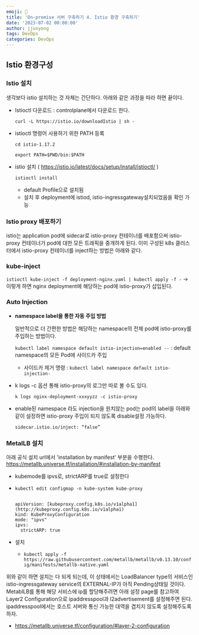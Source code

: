 ```yaml
---
emoji: 🧢
title: 'On-premise 서버 구축하기 4. Istio 환경 구축하기' 
date: '2023-07-02 00:00:00'
author: jjunyong
tags: DevOps
categories: DevOps
---
```


## Istio 환경구성

### Istio 설치 
생각보다 istio 설치하는 것 자체는 간단하다. 아래와 같은 과정을 따라 하면 끝이다.

- Istioctl 다운로드 : controlplane에서 다운로드 한다. 

  `curl -L https://istio.io/downloadIstio | sh -`

- istioctl 명령어 사용하기 위한 PATH 등록
    
    `cd istio-1.17.2`
    
    `export PATH=$PWD/bin:$PATH`
    
- istio 설치 ( https://istio.io/latest/docs/setup/install/istioctl/ )
    
    `istioctl install` 
    
    - default Profile으로 설치됨
    - 설치 후 deployment에 istiod, istio-ingressgateway설치되었음을 확인 가능

### Istio proxy 배포하기 
istio는 application pod에 sidecar로 istio-proxy 컨테이너를 배포함으써 istio-proxy 컨테이너가 pod에 대한 모든 트래픽을 중개하게 된다.
이미 구성된 k8s 클러스터에서 istio-proxy 컨테이너를 inject하는 방법은 아래와 같다.

### kube-inject

`istioctl kube-inject -f deployment-nginx.yaml | kubectl apply -f -` 
→ 이렇게 하면 nginx deployment에 해당하는 pod에 istio-proxy가 삽입된다. 

### Auto Injection

- **namespace label을 통한 자동 주입 방법**
    
    일반적으로 더 간편한 방법은 해당하는 namespace의 전체 pod에 istio-proxy를 주입하는 방법이다.

    `kubectl label namespace default istio-injection=enabled --`
    : default namespace의 모든 Pod에 사이드카 주입
    
    - 사이드카 제거 명령 : `kubectl label namespace default istio-injection-`

- k logs -c 옵션 통해 istio-proxy의 로그만 따로 볼 수도 있다.
    
    `k logs nginx-deployment-xxxyyzz -c istio-proxy`
    
- enable된 namespace 라도 injection을 원치않는 pod는 pod의 label을 아래와 같이 설정하면 istio-proxy 주입이 되지 않도록 disable설정 가능하다.
    
    `sidecar.istio.io/inject: “false”`


### MetalLB 설치 
아래 공식 설치 url에서 'installation by manifest' 부분을 수행한다. 
https://metallb.universe.tf/installation/#installation-by-manifest
  - kubemode를 ipvs로, strictARP를 true로 설정한다
  - `kubectl edit configmap -n kube-system kube-proxy`
    ```

    apiVersion: [kubeproxy.config.k8s.io/v1alpha1](http://kubeproxy.config.k8s.io/v1alpha1)
    kind: KubeProxyConfiguration
    mode: "ipvs"
    ipvs:
      strictARP: true
    ```
          
  - 설치
    - `kubectl apply -f https://raw.githubusercontent.com/metallb/metallb/v0.13.10/config/manifests/metallb-native.yaml`

위와 같이 하면 설치는 다 되게 되는데, 이 상태에서는 LoadBalancer type의 서비스인 istio-ingressgateway service의 EXTERNAL-IP가 아직 Pending상태일 것이다. 
MetablLB를 통해 해당 서비스에 ip를 할당해주려면 아래 설정 page를 참고하여 Layer2 Configuration으로 ipaddresspool과 l2advertisement를 설정해주면 된다. 
ipaddresspool에서는 호스트 서버와 통신 가능한 대역을 겹치지 않도록 설정해주도록 하자. 
- https://metallb.universe.tf/configuration/#layer-2-configuration